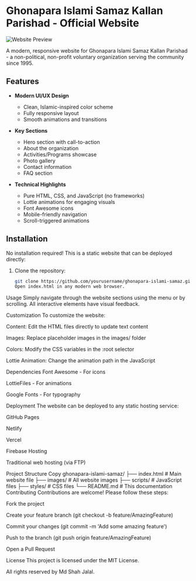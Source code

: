 # Ghonapara Islami Samaz Kallan Parishad - Official Website

![Website Preview](https://i.imgur.com/JK1zQ7H.png)

A modern, responsive website for Ghonapara Islami Samaz Kallan Parishad - a non-political, non-profit voluntary organization serving the community since 1995.

## Features

- **Modern UI/UX Design**

  - Clean, Islamic-inspired color scheme
  - Fully responsive layout
  - Smooth animations and transitions

- **Key Sections**

  - Hero section with call-to-action
  - About the organization
  - Activities/Programs showcase
  - Photo gallery
  - Contact information
  - FAQ section

- **Technical Highlights**
  - Pure HTML, CSS, and JavaScript (no frameworks)
  - Lottie animations for engaging visuals
  - Font Awesome icons
  - Mobile-friendly navigation
  - Scroll-triggered animations

## Installation

No installation required! This is a static website that can be deployed directly:

1. Clone the repository:
   ```bash
   git clone https://github.com/yourusername/ghonapara-islami-samaz.git
   Open index.html in any modern web browser.
   ```

Usage
Simply navigate through the website sections using the menu or by scrolling. All interactive elements have visual feedback.

Customization
To customize the website:

Content: Edit the HTML files directly to update text content

Images: Replace placeholder images in the images/ folder

Colors: Modify the CSS variables in the :root selector

Lottie Animation: Change the animation path in the JavaScript

Dependencies
Font Awesome - For icons

LottieFiles - For animations

Google Fonts - For typography

Deployment
The website can be deployed to any static hosting service:

GitHub Pages

Netlify

Vercel

Firebase Hosting

Traditional web hosting (via FTP)

Project Structure
Copy
ghonapara-islami-samaz/
├── index.html # Main website file
├── images/ # All website images
├── scripts/ # JavaScript files
├── styles/ # CSS files
└── README.md # This documentation
Contributing
Contributions are welcome! Please follow these steps:

Fork the project

Create your feature branch (git checkout -b feature/AmazingFeature)

Commit your changes (git commit -m 'Add some amazing feature')

Push to the branch (git push origin feature/AmazingFeature)

Open a Pull Request

License
This project is licensed under the MIT License.

All rights reserved by Md Shah Jalal.
